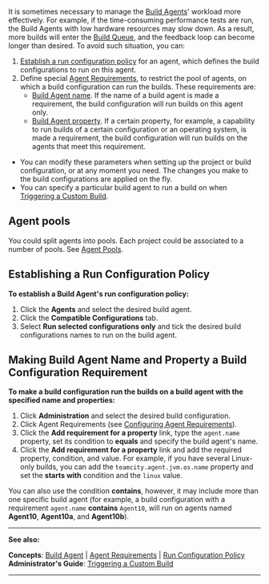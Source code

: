 [//]: # (title: Assigning Build Configurations to Specific Build Agents)
[//]: # (auxiliary-id: Assigning Build Configurations to Specific Build Agents)

It is sometimes necessary to manage the [Build Agents](build-agent.md)' workload more effectively. For example, if the time\-consuming performance tests are run, the Build Agents with low hardware resources may slow down. As a result, more builds will enter the [Build Queue](build-queue.md), and the feedback loop can become longer than desired. To avoid such situation, you can:

1. [Establish a run configuration policy](#Agent+pools) for an agent, which defines the build configurations to run on this agent.
2. Define special [Agent Requirements](agent-requirements.md), to restrict the pool of agents, on which a build configuration can run the builds. These requirements are:			
   * [Build Agent name](#Agent+pools). If the name of a build agent is made a requirement, the build configuration will run builds on this agent only.		
   * [Build Agent property](#Agent+pools). If a certain property, for example, a capability to run builds of a certain configuration or an operating system, is made a requirement, the build configuration will run builds on the agents that meet this requirement.

* You can modify these parameters when setting up the project or build configuration, or at any moment you need. The changes you make to the build configurations are applied on the fly.	
* You can specify a particular build agent to run a build on when [Triggering a Custom Build](triggering-a-custom-build.md).

## Agent pools

You could split agents into pools. Each project could be associated to a number of pools. See [Agent Pools](agent-pools.md).

## Establishing a Run Configuration Policy

__To establish a Build Agent's run configuration policy:__
	
1. Click the __Agents__ and select the desired build agent.
2. Click the __Compatible Configurations__ tab.
3. Select __Run selected configurations only__ and tick the desired build configurations names to run on the build agent.

## Making Build Agent Name and Property a Build Configuration Requirement

__To make a build configuration run the builds on a build agent with the specified name and properties:__
	
1. Click __Administration__ and select the desired build configuration.
2. Click Agent Requirements (see [Configuring Agent Requirements](configuring-agent-requirements.md)).
3. Click the __Add requirement for a property__ link, type the `agent.name` property, set its condition to __equals__ and specify the build agent's name.
4. Click the __Add requirement for a property__ link and add the required property, condition, and value. For example, if you have several Linux\-only builds, you can add the `teamcity.agent.jvm.os.name` property and set the __starts with__ condition and the `linux` value.


<tip>

You can also use the condition __contains__, however, it may include more than one specific build agent (for example, a build configuration with a requirement `agent.name` __contains__ `Agent10`, will run on agents named __Agent10__, __Agent10a__, and __Agent10b__).
</tip>


[//]: # (Internal note. Do not delete. "Assigning Build Configurations to Specific Build Agentsd17e193.txt")    

 __  __
 
__See also:__

__Concepts__: [Build Agent](build-agent.md) | [Agent Requirements](agent-requirements.md) | [Run Configuration Policy](run-configuration-policy.md)    
__Administrator's Guide__: [Triggering a Custom Build](triggering-a-custom-build.md)

__ __